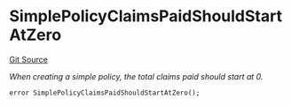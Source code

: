 # SimplePolicyClaimsPaidShouldStartAtZero
[Git Source](https://github.com/nayms/contracts-v3/blob/ea2c06f70609c813d27d424e0330651d3c634d21/src/shared/CustomErrors.sol)

*When creating a simple policy, the total claims paid should start at 0.*


```solidity
error SimplePolicyClaimsPaidShouldStartAtZero();
```

